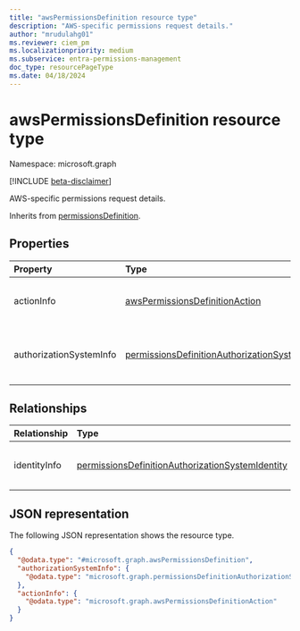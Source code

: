 ```yaml
---
title: "awsPermissionsDefinition resource type"
description: "AWS-specific permissions request details."
author: "mrudulahg01"
ms.reviewer: ciem_pm
ms.localizationpriority: medium
ms.subservice: entra-permissions-management
doc_type: resourcePageType
ms.date: 04/18/2024
---
```


# awsPermissionsDefinition resource type

Namespace: microsoft.graph

[!INCLUDE [beta-disclaimer](../../includes/beta-disclaimer.md)]

AWS-specific permissions request details.

Inherits from [permissionsDefinition](../resources/permissionsdefinition.md).

## Properties
|Property|Type|Description|
|:---|:---|:---|
|actionInfo|[awsPermissionsDefinitionAction](../resources/awspermissionsdefinitionaction.md)|The actions the identity will have as part of the permission.|
|authorizationSystemInfo|[permissionsDefinitionAuthorizationSystem](../resources/permissionsdefinitionauthorizationsystem.md)|Information about the authorization system to assign permissions on. Inherited from [permissionsDefinition](../resources/permissionsdefinition.md).|

## Relationships
|Relationship|Type|Description|
|:---|:---|:---|
|identityInfo|[permissionsDefinitionAuthorizationSystemIdentity](../resources/permissionsdefinitionauthorizationsystemidentity.md)|The identity that's requesting permissions, either directly or indirectly. Inherited from [microsoft.graph.permissionsDefinition](../resources/permissionsdefinition.md)|

## JSON representation
The following JSON representation shows the resource type.
<!-- {
  "blockType": "resource",
  "@odata.type": "microsoft.graph.awsPermissionsDefinition"
}
-->
``` json
{
  "@odata.type": "#microsoft.graph.awsPermissionsDefinition",
  "authorizationSystemInfo": {
    "@odata.type": "microsoft.graph.permissionsDefinitionAuthorizationSystem"
  },
  "actionInfo": {
    "@odata.type": "microsoft.graph.awsPermissionsDefinitionAction"
  }
}
```

